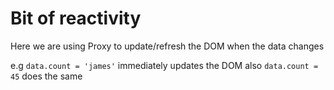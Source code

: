 # Bit of reactivity

Here we are using Proxy to update/refresh the DOM when the data changes

e.g ```data.count = 'james'``` immediately updates the DOM also ```data.count = 45``` does the same